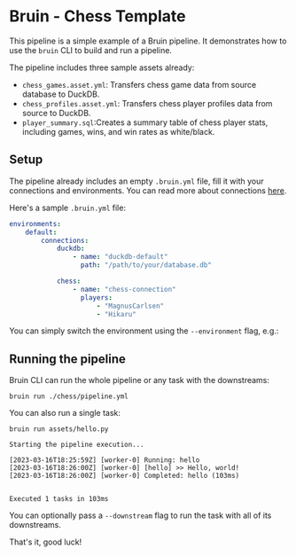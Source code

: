 # Bruin - Chess Template

This pipeline is a simple example of a Bruin pipeline. It demonstrates how to use the `bruin` CLI to build and run a pipeline.

The pipeline includes three sample assets already:
- `chess_games.asset.yml`: Transfers chess game data from source database to DuckDB.
- `chess_profiles.asset.yml`: Transfers chess player profiles data from source to DuckDB.
- `player_summary.sql`:Creates a summary table of chess player stats, including games, wins, and win rates as white/black.

## Setup
The pipeline already includes an empty `.bruin.yml` file, fill it with your connections and environments. You can read more about connections [here](https://bruin-data.github.io/bruin/connections/overview.html).

Here's a sample `.bruin.yml` file:

```yaml
environments:
    default:
        connections:
            duckdb:
                - name: "duckdb-default"
                  path: "/path/to/your/database.db"

            chess:
                - name: "chess-connection"
                  players:
                      - "MagnusCarlsen"
                      - "Hikaru"
```

You can simply switch the environment using the `--environment` flag, e.g.:


## Running the pipeline

Bruin CLI can run the whole pipeline or any task with the downstreams:

```shell
bruin run ./chess/pipeline.yml
```

You can also run a single task:

```shell
bruin run assets/hello.py                            
```

```shell
Starting the pipeline execution...

[2023-03-16T18:25:59Z] [worker-0] Running: hello
[2023-03-16T18:26:00Z] [worker-0] [hello] >> Hello, world!
[2023-03-16T18:26:00Z] [worker-0] Completed: hello (103ms)


Executed 1 tasks in 103ms
```

You can optionally pass a `--downstream` flag to run the task with all of its downstreams.

That's it, good luck!